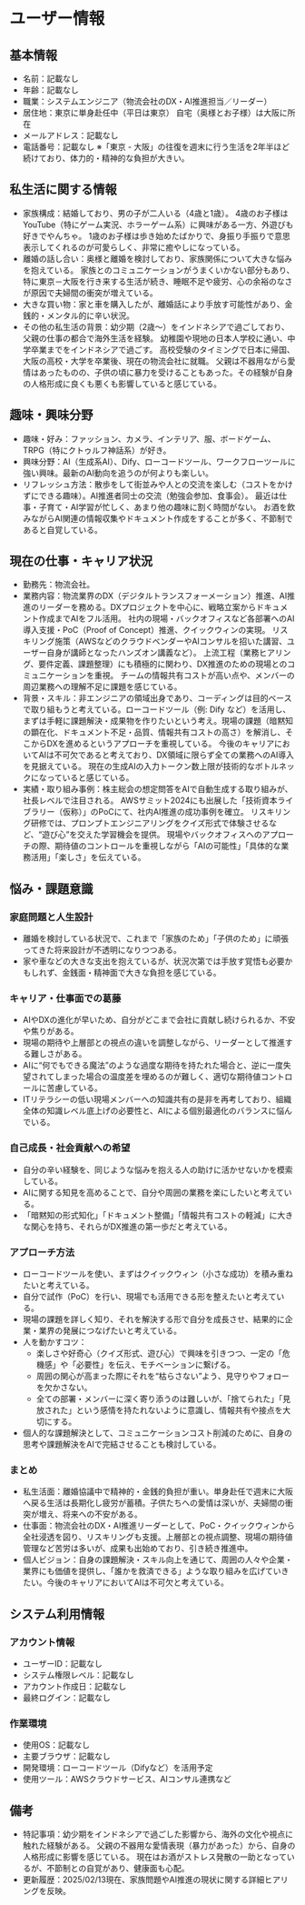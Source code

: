 # ユーザー情報

## 基本情報
- 名前：記載なし
- 年齢：記載なし
- 職業：システムエンジニア（物流会社のDX・AI推進担当／リーダー）
- 居住地：東京に単身赴任中（平日は東京）
自宅（奥様とお子様）は大阪に所在
- メールアドレス：記載なし
- 電話番号：記載なし
※「東京 - 大阪」の往復を週末に行う生活を2年半ほど続けており、体力的・精神的な負担が大きい。

## 私生活に関する情報
- 家族構成：結婚しており、男の子が二人いる（4歳と1歳）。
4歳のお子様はYouTube（特にゲーム実況、ホラーゲーム系）に興味がある一方、外遊びも好きでやんちゃ。
1歳のお子様は歩き始めたばかりで、身振り手振りで意思表示してくれるのが可愛らしく、非常に癒やしになっている。
- 離婚の話し合い：奥様と離婚を検討しており、家族関係について大きな悩みを抱えている。
家族とのコミュニケーションがうまくいかない部分もあり、特に東京－大阪を行き来する生活が続き、睡眠不足や疲労、心の余裕のなさが原因で夫婦間の衝突が増えている。
- 大きな買い物：家と車を購入したが、離婚話により手放す可能性があり、金銭的・メンタル的に辛い状況。
- その他の私生活の背景：幼少期（2歳～）をインドネシアで過ごしており、父親の仕事の都合で海外生活を経験。
幼稚園や現地の日本人学校に通い、中学卒業までをインドネシアで過ごす。
高校受験のタイミングで日本に帰国、大阪の高校・大学を卒業後、現在の物流会社に就職。
父親は不器用ながら愛情はあったものの、子供の頃に暴力を受けることもあった。その経験が自身の人格形成に良くも悪くも影響していると感じている。

## 趣味・興味分野
- 趣味・好み：ファッション、カメラ、インテリア、服、ボードゲーム、TRPG（特にクトゥルフ神話系）が好き。
- 興味分野：AI（生成系AI）、Dify、ローコードツール、ワークフローツールに強い興味。最新のAI動向を追うのが何よりも楽しい。
- リフレッシュ方法：散歩をして街並みや人との交流を楽しむ（コストをかけずにできる趣味）。AI推進者同士の交流（勉強会参加、食事会）。
最近は仕事・子育て・AI学習が忙しく、あまり他の趣味に割く時間がない。
お酒を飲みながらAI関連の情報収集やドキュメント作成をすることが多く、不節制であると自覚している。

## 現在の仕事・キャリア状況
- 勤務先：物流会社。
- 業務内容：物流業界のDX（デジタルトランスフォーメーション）推進、AI推進のリーダーを務める。DXプロジェクトを中心に、戦略立案からドキュメント作成までAIをフル活用。
社内の現場・バックオフィスなど各部署へのAI導入支援・PoC（Proof of Concept）推進、クイックウィンの実現。
リスキリング施策（AWSなどのクラウドベンダーやAIコンサルを招いた講習、ユーザー自身が講師となったハンズオン講義など）。
上流工程（業務ヒアリング、要件定義、課題整理）にも積極的に関わり、DX推進のための現場とのコミュニケーションを重視。
チームの情報共有コストが高い点や、メンバーの周辺業務への理解不足に課題を感じている。
- 背景・スキル：非エンジニアの領域出身であり、コーディングは目的ベースで取り組もうと考えている。ローコードツール（例: Dify など）を活用し、まずは手軽に課題解決・成果物を作りたいという考え。現場の課題（暗黙知の顕在化、ドキュメント不足・品質、情報共有コストの高さ）を解消し、そこからDXを進めるというアプローチを重視している。
今後のキャリアにおいてAIは不可欠であると考えており、DX領域に限らず全ての業務へのAI導入を見据えている。
現在の生成AIの入力トークン数上限が技術的なボトルネックになっていると感じている。
- 実績・取り組み事例：株主総会の想定問答をAIで自動生成する取り組みが、社長レベルで注目される。
AWSサミット2024にも出展した「技術資本ライブラリー（仮称）」のPoCにて、社内AI推進の成功事例を確立。
リスキリング研修では、プロンプトエンジニアリングをクイズ形式で体験させるなど、“遊び心”を交えた学習機会を提供。
現場やバックオフィスへのアプローチの際、期待値のコントロールを重視しながら「AIの可能性」「具体的な業務活用」「楽しさ」を伝えている。

## 悩み・課題意識
### 家庭問題と人生設計
- 離婚を検討している状況で、これまで「家族のため」「子供のため」に頑張ってきた将来設計が不透明になりつつある。
- 家や車などの大きな支出を抱えているが、状況次第では手放す覚悟も必要かもしれず、金銭面・精神面で大きな負担を感じている。

### キャリア・仕事面での葛藤
- AIやDXの進化が早いため、自分がどこまで会社に貢献し続けられるか、不安や焦りがある。
- 現場の期待や上層部との視点の違いを調整しながら、リーダーとして推進する難しさがある。
- AIに“何でもできる魔法”のような過度な期待を持たれた場合と、逆に一度失望されてしまった場合の温度差を埋めるのが難しく、適切な期待値コントロールに苦慮している。
- ITリテラシーの低い現場メンバーへの知識共有の是非を再考しており、組織全体の知識レベル底上げの必要性と、AIによる個別最適化のバランスに悩んでいる。

### 自己成長・社会貢献への希望
- 自分の辛い経験を、同じような悩みを抱える人の助けに活かせないかを模索している。
- AIに関する知見を高めることで、自分や周囲の業務を楽にしたいと考えている。
- 「暗黙知の形式知化」「ドキュメント整備」「情報共有コストの軽減」に大きな関心を持ち、それらがDX推進の第一歩だと考えている。

### アプローチ方法
- ローコードツールを使い、まずはクイックウィン（小さな成功）を積み重ねたいと考えている。
- 自分で試作（PoC）を行い、現場でも活用できる形を整えたいと考えている。
- 現場の課題を詳しく知り、それを解決する形で自分を成長させ、結果的に企業・業界の発展につなげたいと考えている。
- 人を動かすコツ：
  - 楽しさや好奇心（クイズ形式、遊び心）で興味を引きつつ、一定の「危機感」や「必要性」を伝え、モチベーションに繋げる。
  - 周囲の関心が高まった際にそれを“枯らさない”よう、見守りやフォローを欠かさない。
  - 全ての部署・メンバーに深く寄り添うのは難しいが、「捨てられた」「見放された」という感情を持たれないように意識し、情報共有や接点を大切にする。
- 個人的な課題解決として、コミュニケーションコスト削減のために、自身の思考や課題解決をAIで完結させることも検討している。

### まとめ
- 私生活面：離婚協議中で精神的・金銭的負担が重い。単身赴任で週末に大阪へ戻る生活は長期化し疲労が蓄積。子供たちへの愛情は深いが、夫婦間の衝突が増え、将来への不安がある。
- 仕事面：物流会社のDX・AI推進リーダーとして、PoC・クイックウィンから全社浸透を図り、リスキリングも支援。上層部との視点調整、現場の期待値管理など苦労は多いが、成果も出始めており、引き続き推進中。
- 個人ビジョン：自身の課題解決・スキル向上を通じて、周囲の人々や企業・業界にも価値を提供し、「誰かを救済できる」ような取り組みを広げていきたい。今後のキャリアにおいてAIは不可欠と考えている。

## システム利用情報
### アカウント情報
- ユーザーID：記載なし
- システム権限レベル：記載なし
- アカウント作成日：記載なし
- 最終ログイン：記載なし

### 作業環境
- 使用OS：記載なし
- 主要ブラウザ：記載なし
- 開発環境：ローコードツール（Difyなど）を活用予定
- 使用ツール：AWSクラウドサービス、AIコンサル連携など

## 備考
- 特記事項：幼少期をインドネシアで過ごした影響から、海外の文化や視点に触れた経験がある。
父親の不器用な愛情表現（暴力があった）から、自身の人格形成に影響を感じている。
現在はお酒がストレス発散の一助となっているが、不節制との自覚があり、健康面も心配。
- 更新履歴：2025/02/13現在、家族問題やAI推進の現状に関する詳細ヒアリングを反映。
